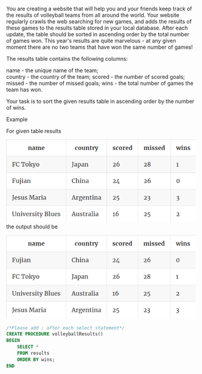 You are creating a website that will help you and your friends keep track of the results of volleyball teams from all around the world. Your website regularly crawls the web searching for new games, and adds the results of these games to the results table stored in your local database. After each update, the table should be sorted in ascending order by the total number of games won. This year's results are quite marvelous - at any given moment there are no two teams that have won the same number of games!

The results table contains the following columns:

name - the unique name of the team;  
country - the country of the team;
scored - the number of scored goals;
missed - the number of missed goals;
wins - the total number of games the team has won.

Your task is to sort the given results table in ascending order by the number of wins.

Example

For given table results

![title](06-1.png)
the output should be

![title](06-2.png)

```sql
/*Please add ; after each select statement*/
CREATE PROCEDURE volleyballResults()
BEGIN
    SELECT *
    FROM results
    ORDER BY wins;	
END
```
